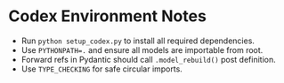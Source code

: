 # Codex Environment Notes

- Run `python setup_codex.py` to install all required dependencies.
- Use `PYTHONPATH=.` and ensure all models are importable from root.
- Forward refs in Pydantic should call `.model_rebuild()` post definition.
- Use `TYPE_CHECKING` for safe circular imports.
